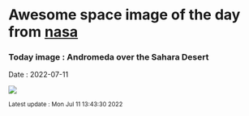 
# Awesome space image of the day from [nasa](https://api.nasa.gov/)

### Today image : Andromeda over the Sahara Desert

Date : 2022-07-11


![](https://apod.nasa.gov/apod/image/2207/SaharaAndromeda_Coy_1080.jpg)

<small>Latest update : Mon Jul 11 13:43:30 2022</small>


